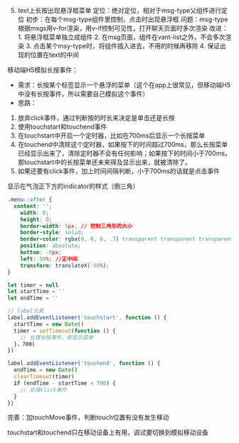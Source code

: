 5. text上长按出现悬浮框菜单
定位：绝对定位，相对于msg-type父组件进行定位
初步：在每个msg-type组件里控制，点击时出现悬浮框
问题：msg-type根据msgs用v-for渲染，用v-if控制可见性，打开聊天页面时多次渲染
改进：1. 将悬浮框菜单独立成组件
     2. 在msg页面，组件在vant-list之外，不会多次渲染
     3. 点击某个msy-type时，将组件插入进去，不用的时候再移除
     4. 保证出现的位置在text的中间

移动端H5模拟长按事件：
- 需求：长按某个标签显示一个悬浮的菜单（这个在app上很常见，但移动端H5中没有长按事件，所以需要自己模拟这个事件）
- 思路：
1. 放弃click事件，通过判断按的时长来决定是单击还是长按
2. 使用touchstart和touchend事件
3. 在touchstart中开启一个定时器，比如在700ms后显示一个长按菜单
4. 在touchend中清除这个定时器，如果按下的时间超过700ms，那么长按菜单已经显示出来了，清除定时器不会有任何影响；如果按下的时间小于700ms，那touchstart中的长按菜单还未来得及显示出来，就被清除了。
5. 如果还要有click事件，加上时间间隔判断，小于700ms的话就是点击事件

显示在气泡正下方的indicator的样式（倒三角）
```css
.menu::after {
  content: '';
	width: 0;
	height: 0;
	border-width: 5px; // 控制三角形的大小
	border-style: solid;
	border-color: rgba(0, 0, 0, .7) transparent transparent transparent;
	position: absolute;
	bottom: -9px;
	left: 50%; //正中间
	transform: translateX(-50%);
}
```

```javascript
let timer = null
let startTime = ''
let endTime = ''

// label元素
label.addEventListener('touchstart', function () {
  startTime = new Date()
  timer = setTimeout(function () {
    // 处理长按事件，即显示菜单
  }，700)
})

label.addEventListener('touchend', function () {
  endTime = new Date()
  clearTimeout(timer)
  if (endTime - startTime < 700) {
    // 处理click事件
  }
})
```
完善：加touchMove事件，判断touch位置有没有发生移动

touchstart和touchend只在移动设备上有用，调试要切换到模拟移动设备
